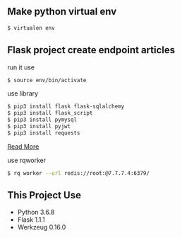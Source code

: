 ## Make python virtual env
```bash
$ virtualen env
```

## Flask project create endpoint articles
run it use
```bash
$ source env/bin/activate
```
use library
```bash
$ pip3 install flask flask-sqlalchemy
$ pip3 install flask_script
$ pip3 install pymysql
$ pip3 install pyjwt
$ pip3 install requests
```
[Read More](https://pyjwt.readthedocs.io/en/latest/)

use rqworker
```bash
$ rq worker --url redis://root:@7.7.7.4:6379/
```

## This Project Use
* Python 3.6.8
* Flask 1.1.1
* Werkzeug 0.16.0